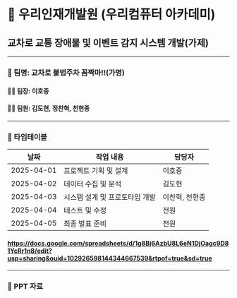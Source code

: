 # 🌟 우리인재개발원 (우리컴퓨터 아카데미)
## 교차로 교통 장애물 및 이벤트 감지 시스템 개발(가제)

---

### 👥 팀명: 교차로 불법주차 꼼짝마!!(가명)

#### 👨‍💼 팀장: 이호중  
#### 👩‍💻 팀원: 김도현, 정찬혁, 천현종

---

### 📅 타임테이블
| 날짜       | 작업 내용               | 담당자      |
|------------|-------------------------|-------------|
| 2025-04-01 | 프로젝트 기획 및 설계    | 이호중      |
| 2025-04-02 | 데이터 수집 및 분석      | 김도현      |
| 2025-04-03 | 시스템 설계 및 프로토타입 개발 | 이찬혁, 천현종 |
| 2025-04-04 | 테스트 및 수정          | 전원        |
| 2025-04-05 | 최종 발표 준비           | 전원        |

#### https://docs.google.com/spreadsheets/d/1g8Bj6AzbU8L6eN1DjOagc9D81YcRr1n8/edit?usp=sharing&ouid=102926598144344667539&rtpof=true&sd=true
---

### 📂 PPT 자료


